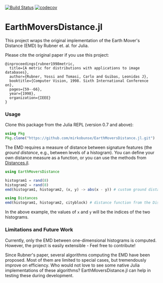 [![Build Status](https://travis-ci.org/mirkobunse/EarthMoversDistance.jl.svg?branch=master)](https://travis-ci.org/mirkobunse/EarthMoversDistance.jl)
[![codecov](https://codecov.io/gh/mirkobunse/EarthMoversDistance.jl/branch/master/graph/badge.svg)](https://codecov.io/gh/mirkobunse/EarthMoversDistance.jl)

# EarthMoversDistance.jl

This project wraps the original implementation of the Earth Mover's Distance (EMD) by Rubner
et. al. for Julia.

Please cite the original paper if you use this project:

```
@inproceedings{rubner1998metric,
  title={A metric for distributions with applications to image databases},
  author={Rubner, Yossi and Tomasi, Carlo and Guibas, Leonidas J},
  booktitle={Computer Vision, 1998. Sixth International Conference on},
  pages={59--66},
  year={1998},
  organization={IEEE}
}
```


### Usage

Clone this package from the Julia REPL (version 0.7 and above):

```julia
using Pkg
Pkg.clone("https://github.com/mirkobunse/EarthMoversDistance.jl.git")
```

The EMD requires a measure of distance between signature features (the _ground distance_,
e.g., between levels of a histogram). You can define your own distance measure as a
function, or you can use the methods from [Distances.jl](https://github.com/JuliaStats/Distances.jl).

```julia
using EarthMoversDistance

histogram1 = rand(8)
histogram2 = rand(8)
emd(histogram1, histogram2, (x, y) -> abs(x - y)) # custom ground distance function

using Distances
emd(histogram1, histogram2, cityblock) # distance function from the Distances package
```

In the above example, the values of `x` and `y` will be the indices of the two histograms.


### Limitations and Future Work

Currently, only the EMD between one-dimensional histograms is computed.
However, the project is easily extensible - Feel free to contribute!

Since Rubner's paper, several algorithms computing the EMD have been proposed.
Most of them are limited to special cases, but tremendously improve on efficiency.
Who would not love to see some native Julia implementations of these algorithms?
EarthMoversDistance.jl can help in testing these during development.

